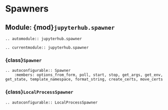 # Spawners

## Module: {mod}`jupyterhub.spawner`

```{eval-rst}
.. automodule:: jupyterhub.spawner
```

```{eval-rst}
.. currentmodule:: jupyterhub.spawner
```

### {class}`Spawner`

```{eval-rst}
.. autoconfigurable:: Spawner
    :members: options_from_form, poll, start, stop, get_args, get_env, get_state, template_namespace, format_string, create_certs, move_certs
```

### {class}`LocalProcessSpawner`

```{eval-rst}
.. autoconfigurable:: LocalProcessSpawner
```
